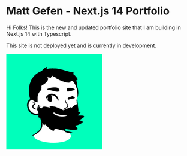 # Matt Gefen  - Next.js 14 Portfolio
Hi Folks! This is the new and updated portfolio site that I am building in Next.js 14 with Typescript.

This site is not deployed yet and is currently in development.

![Matt icon](app/assets/M@Icon.png)